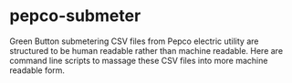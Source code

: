 # pepco-submeter
Green Button submetering CSV files from Pepco electric utility are structured to be human readable rather than machine readable. Here are command line scripts to massage these CSV files into more machine readable form.
